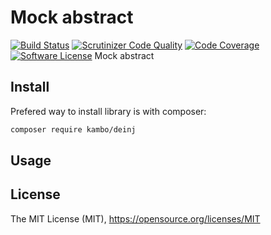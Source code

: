 # Mock abstract
[![Build Status](https://travis-ci.org/kambo-1st/ClassOpener.svg?branch=master)](https://travis-ci.org/kambo-1st/Deinj)
[![Scrutinizer Code Quality](https://scrutinizer-ci.com/g/kambo-1st/ClassOpener/badges/quality-score.png?b=master)](https://scrutinizer-ci.com/g/kambo-1st/ClassOpener/?branch=master)
[![Code Coverage](https://img.shields.io/scrutinizer/coverage/g/kambo-1st/ClassOpener.svg?style=flat-square)](https://scrutinizer-ci.com/g/kambo-1st/ClassOpener/)
[![Software License](https://img.shields.io/badge/license-MIT-brightgreen.svg?style=flat-square)](LICENSE)
Mock abstract


## Install

Prefered way to install library is with composer:
```sh
composer require kambo/deinj
```

## Usage

## License
The MIT License (MIT), https://opensource.org/licenses/MIT
